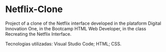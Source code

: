 # Netflix-Clone
Project of a clone of the Netflix interface developed in the plataform Digital Innovation One, in the Bootcamp HTML Web Developer, in the class Recreating the Netflix Interface.  

Tecnologias utilizadas: Visual Studio Code; HTML; CSS.
